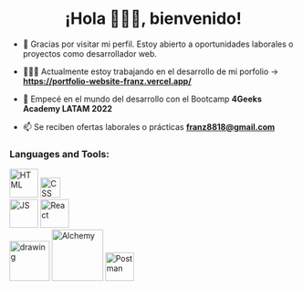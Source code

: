 <h1 align="center">¡Hola 🙋🏻‍♂️, bienvenido!</h1>

- 👀 Gracias por visitar mi perfil. Estoy abierto a oportunidades laborales o proyectos como desarrollador web.

- 👨🏻‍💻 Actualmente estoy trabajando en el desarrollo de mi porfolio ->  **https://portfolio-website-franz.vercel.app/**

- 🌱 Empecé en el mundo del desarrollo con el Bootcamp **4Geeks Academy LATAM 2022** 

- 📫 Se reciben ofertas laborales o prácticas **franz8818@gmail.com**

### Languages and Tools: 
<img src="https://upload.wikimedia.org/wikipedia/commons/thumb/6/61/HTML5_logo_and_wordmark.svg/512px-HTML5_logo_and_wordmark.svg.png" alt="HTML" width="50"/> <img src="https://upload.wikimedia.org/wikipedia/commons/thumb/d/d5/CSS3_logo_and_wordmark.svg/1452px-CSS3_logo_and_wordmark.svg.png" alt="CSS" width="35"/>     
<img src="https://upload.wikimedia.org/wikipedia/commons/9/99/Unofficial_JavaScript_logo_2.svg" alt="JS" width="50"/> 
<img src="https://upload.wikimedia.org/wikipedia/commons/thumb/a/a7/React-icon.svg/2300px-React-icon.svg.png" alt="React" width="50"/>  
<img src="https://www.seekpng.com/png/full/875-8753366_flask-framework-logo-svg.png" alt="drawing" width="70"/> <img src="https://upload.wikimedia.org/wikipedia/commons/8/87/Sql_data_base_with_logo.png" alt="Alchemy" width="90"/> <img src="https://uxwing.com/wp-content/themes/uxwing/download/brands-and-social-media/postman-icon.png" alt="Postman" width="50"/>

